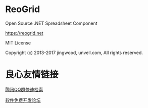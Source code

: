# ReoGrid

Open Source .NET Spreadsheet Component

https://reogrid.net

MIT License

Copyright (c) 2013-2017 jingwood, unvell.com, All rights reserved.



 # 良心友情链接

[腾讯QQ群快速检索](http://u.720life.cn/s/8cf73f7c)

[软件免费开发论坛](http://u.720life.cn/s/bbb01dc0)